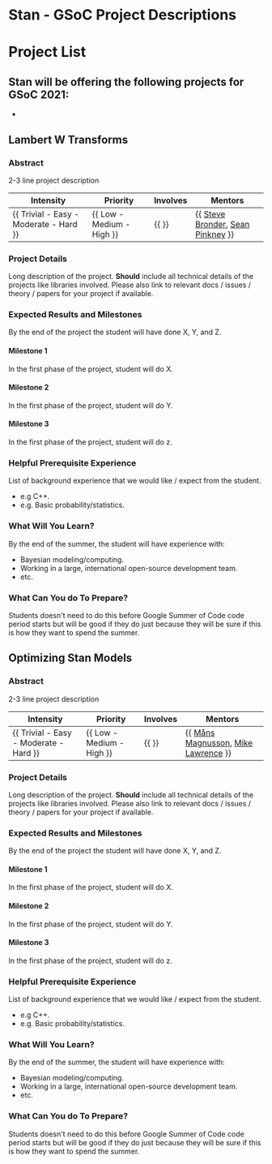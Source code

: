 # Stan - GSoC Project Descriptions

# Project List
Stan will be offering the following projects for GSoC 2021:
  - 
  - 

##  Lambert W Transforms

### Abstract

2-3 line project description

| **Intensity**                          | **Priority**              | **Involves**  | **Mentors**              |
| -------------                          | ------------              | ------------- | -----------              |
| {{ Trivial - Easy - Moderate - Hard }} | {{ Low - Medium - High }} | {{ }}         | {{ [Steve Bronder](https://github.com/SteveBronder), [Sean Pinkney](https://github.com/spinkney) }} |

### Project Details

Long description of the project. **Should** include all technical details of the
projects like libraries involved. Please also link to relevant docs / issues / theory /
papers for your project if available.

### Expected Results and Milestones
By the end of the project the student will have done X, Y, and Z.

#### Milestone 1
In the first phase of the project, student will do X.

#### Milestone 2
In the first phase of the project, student will do Y.

#### Milestone 3
In the first phase of the project, student will do z.

### Helpful Prerequisite Experience

List of background experience that we would like / expect from the student.
  - e.g C++.
  - e.g. Basic probability/statistics.

### What Will You Learn?
By the end of the summer, the student will have experience with:
 - Bayesian modeling/computing.
 - Working in a large, international open-source development team.
 - etc.

### What Can You do To Prepare?

Students doesn't need to do this before Google Summer of Code code period starts
but will be good if they do just because they will be sure if this is how they
want to spend the summer.

##  Optimizing Stan Models

### Abstract

2-3 line project description

| **Intensity**                          | **Priority**              | **Involves**  | **Mentors**              |
| -------------                          | ------------              | ------------- | -----------              |
| {{ Trivial - Easy - Moderate - Hard }} | {{ Low - Medium - High }} | {{ }}         | {{ [Måns Magnusson](https://github.com/MansMeg), [Mike Lawrence](https://github.com/mike-lawrence) }} |

### Project Details

Long description of the project. **Should** include all technical details of the
projects like libraries involved. Please also link to relevant docs / issues / theory /
papers for your project if available.

### Expected Results and Milestones
By the end of the project the student will have done X, Y, and Z.

#### Milestone 1
In the first phase of the project, student will do X.

#### Milestone 2
In the first phase of the project, student will do Y.

#### Milestone 3
In the first phase of the project, student will do z.

### Helpful Prerequisite Experience

List of background experience that we would like / expect from the student.
  - e.g C++.
  - e.g. Basic probability/statistics.

### What Will You Learn?
By the end of the summer, the student will have experience with:
 - Bayesian modeling/computing.
 - Working in a large, international open-source development team.
 - etc.

### What Can You do To Prepare?

Students doesn't need to do this before Google Summer of Code code period starts
but will be good if they do just because they will be sure if this is how they
want to spend the summer.
